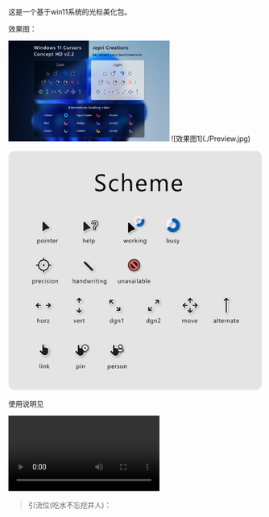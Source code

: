 <!-- Date: 2025-05-05-->

这是一个基于win11系统的光标美化包。

效果图：

<img src="./Preview.jpg" height="200" />
![效果图1](./Preview.jpg) 

![效果图2](./Scheme.png)

使用说明见

![视频](./How%20to%20install.mp4)

> 引流位(吃水不忘挖井人)：[](https://www.deviantart.com/jepricreations)
